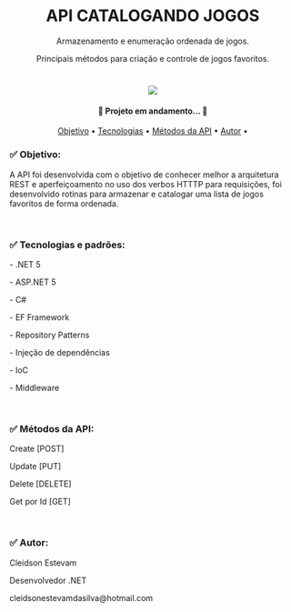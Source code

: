 <h1 align="center">API CATALOGANDO JOGOS</h1>
<p align="center">Armazenamento e enumeração ordenada de jogos.</p>
<p align="center">Principais métodos para criação e controle de jogos favoritos.</p>

<h1 align="center"><img src="https://img.shields.io/static/v1?label=DEVELOPER&message=.NET_WEB_API&color=7159c1&style=for-the-badge&logo=#512BD4"/></dev>

<h4 align="center"> 
	🚧 Projeto em andamento...  🚧
</h4>

<p align="center" height="400" width="400">
 <a href="#objetivo">Objetivo</a> •
 <a href="#tecnologias">Tecnologias</a> •
 <a href="#metodos">Métodos da API</a> •
 <a href="#autor">Autor</a> •
</p>

<h3 id="objetivo">✅ Objetivo:</h3>
<p>A API foi desenvolvida com o objetivo de conhecer melhor a arquitetura REST e aperfeiçoamento no uso dos verbos HTTTP para requisições, foi desenvolvido rotinas para armazenar e catalogar uma lista de jogos favoritos de forma ordenada.<p/>
<br/>
<h3 id="tecnologias">✅ Tecnologias e padrões:</h3>
<p>- .NET 5 <p/>
<p>- ASP.NET 5 <p/>
<p>- C# <p/>
<p>- EF Framework<p/>
<p>- Repository Patterns </p>
<p>- Injeção de dependências </p>
<p>- IoC </p>
<p>- Middleware <p/>

<br/>
<h3 id="metodos">✅ Métodos da API:</h3>
<p>Create [POST]<p/>
<p>Update [PUT]<p/>
<p>Delete [DELETE]<p/>
<p>Get por Id [GET]<p/>

<br/>
<h3 id="autor">✅ Autor:</h3>
 <p>Cleidson Estevam<p/>
 <p>Desenvolvedor .NET<p/>
 <p>cleidsonestevamdasilva@hotmail.com<p>





